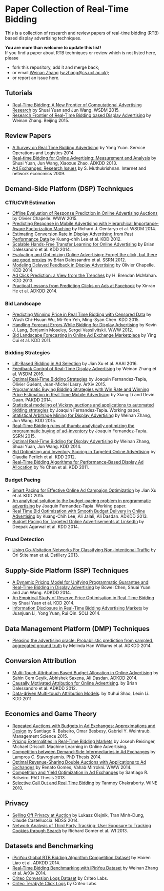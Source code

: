 # Paper Collection of Real-Time Bidding

This is a collection of research and review papers of real-time bidding (RTB) based display advertising techniques.

**You are more than welcome to update this list!** <br>
If you find a paper about RTB techniques or review which is not listed here, please 
* fork this repository, add it and merge back;
* or email [Weinan Zhang](http://www0.cs.ucl.ac.uk/staff/w.zhang/) (w.zhang@cs.ucl.ac.uk);
* or report an issue here.

## Tutorials
* [Real-Time Bidding: A New Frontier of Computational Advertising Research](http://tutorial-wsdm-2015.computational-advertising.org/) by Shuai Yuan and Jun Wang. WSDM 2015.
* [Research Frontier of Real-Time Bidding based Display Advertising](http://www0.cs.ucl.ac.uk/staff/w.zhang/slides/rtb-frontier-2015.pdf) by Weinan Zhang. Beijing 2015.

## Review Papers

* [A Survey on Real Time Bidding Advertising](http://www0.cs.ucl.ac.uk/staff/w.zhang/rtb-papers/rtb-survey.pdf) by Yong Yuan. Service Operations and Logistics 2014.
* [Real-time Bidding for Online Advertising: Measurement and Analysis](http://www0.cs.ucl.ac.uk/staff/w.zhang/rtb-papers/rtb-analysis.pdf) by Shuai Yuan, Jun Wang, Xiaoxue Zhao. ADKDD 2013.
* [Ad Exchanges: Research Issues](http://www0.cs.ucl.ac.uk/staff/w.zhang/rtb-papers/adx.pdf) by S. Muthukrishnan. Internet and network economics 2009.

## Demand-Side Platform (DSP) Techniques

### CTR/CVR Estimation
* [Offline Evaluation of Response Prediction in Online Advertising Auctions](http://www0.cs.ucl.ac.uk/staff/w.zhang/rtb-papers/ctr-bid.pdf) by Olivier Chapelle. WWW 2015.
* [Predicting Response in Mobile Advertising with Hierarchical Importance-Aware Factorization Machine](http://www0.cs.ucl.ac.uk/staff/w.zhang/rtb-papers/fm-ctr.pdf) by Richard J. Oentaryo et al. WSDM 2014.
* [Estimating Conversion Rate in Display Advertising from Past Performance Data](http://www0.cs.ucl.ac.uk/staff/w.zhang/rtb-papers/cvr-est.pdf) by Kuang-chih Lee et al. KDD 2012. 
* [Scalable Hands-Free Transfer Learning for Online Advertising](http://www0.cs.ucl.ac.uk/staff/w.zhang/rtb-papers/transfer-ctr.pdf) by Brian Dalessandro et al. KDD 2014. 
* [Evaluating and Optimizing Online Advertising: Forget the click, but there are good proxies](http://www0.cs.ucl.ac.uk/staff/w.zhang/rtb-papers/forget-click.pdf) by Brian Dalessandro et al. SSRN 2012.
* [Modeling Delayed Feedback in Display Advertising](http://www0.cs.ucl.ac.uk/staff/w.zhang/rtb-papers/delayed-feedback.pdf) by Olivier Chapelle. KDD 2014.
* [Ad Click Prediction: a View from the Trenches](https://www.eecs.tufts.edu/~dsculley/papers/ad-click-prediction.pdf) by H. Brendan McMahan. KDD 2013.
* [Practical Lessons from Predicting Clicks on Ads at Facebook](http://www0.cs.ucl.ac.uk/staff/w.zhang/pubapers/adkdd_2014_camera_ready_junfeng.pdf) by Xinran He et al. ADKDD 2014.

### Bid Landscape
* [Predicting Winning Price in Real Time Bidding with Censored Data](http://www0.cs.ucl.ac.uk/staff/w.zhang/rtb-papers/win-price-pred.pdf) by Wush Chi-Hsuan Wu, Mi-Yen Yeh, Ming-Syan Chen. KDD 2015.
* [Handling Forecast Errors While Bidding for Display Advertising](http://www0.cs.ucl.ac.uk/staff/w.zhang/rtb-papers/forecast-err.pdf) by Kevin J. Lang, Benjamin Moseley, Sergei Vassilvitskii. WWW 2012.
* [Bid Landscape Forecasting in Online Ad Exchange Marketplace](http://www0.cs.ucl.ac.uk/staff/w.zhang/rtb-papers/bid-lands.pdf) by Ying Cui et al. KDD 2011.

### Bidding Strategies
* [Lift-Based Bidding in Ad Selection](http://www0.cs.ucl.ac.uk/staff/w.zhang/rtb-papers/lift-bidding.pdf) by Jian Xu et al. AAAI 2016.
* [Feedback Control of Real-Time Display Advertising](http://www0.cs.ucl.ac.uk/staff/w.zhang/papers/fc-wsdm.pdf) by Weinan Zhang et al. WSDM 2016.
* [Optimal Real-Time Bidding Strategies](http://arxiv.org/abs/1511.08409) by Joaquin Fernandez-Tapia, Olivier Guéant, Jean-Michel Lasry. ArXiv 2015.
* [Programmatic Buying Bidding Strategies with Win Rate and Winning Price Estimation in Real Time Mobile Advertising](http://www0.cs.ucl.ac.uk/staff/w.zhang/rtb-papers/bid-drawbridge.pdf) by Xiang Li and Devin Guan. PAKDD 2014.
* [Statistical modeling of Vickrey auctions and applications to automated bidding strategies](https://www.researchgate.net/publication/283579660_Statistical_modeling_of_Vickrey_auctions_and_applications_to_automated_bidding_strategies) by Joaquin Fernandez-Tapia. Working paper.
* [Statistical Arbitrage Mining for Display Advertising](http://www0.cs.ucl.ac.uk/staff/w.zhang/rtb-papers/rtb-arbitrage.pdf) by Weinan Zhang, Jun Wang. KDD 2015.
* [Real-Time Bidding rules of thumb: analytically optimizing the programmatic buying of ad-inventory](http://www0.cs.ucl.ac.uk/staff/w.zhang/rtb-papers/opt-prog-buy.pdf) by Joaquin Fernandez-Tapia. SSRN 2015.
* [Optimal Real-Time Bidding for Display Advertising](http://www0.cs.ucl.ac.uk/staff/w.zhang/rtb-papers/optimal-rtb.pdf) by Weinan Zhang, Shuai Yuan, Jun Wang. KDD 2014.
* [Bid Optimizing and Inventory Scoring in Targeted Online Advertising](http://www0.cs.ucl.ac.uk/staff/w.zhang/rtb-papers/lin-bid.pdf) by Claudia Perlich et al. KDD 2012.
* [Real-Time Bidding Algorithms for Performance-Based Display Ad Allocation](http://www0.cs.ucl.ac.uk/staff/w.zhang/rtb-papers/rtb-perf-bid.pdf) by Ye Chen et al. KDD 2011.

### Budget Pacing
* [Smart Pacing for Effective Online Ad Campaign Optimization](http://www0.cs.ucl.ac.uk/staff/w.zhang/rtb-papers/throatling-pacing.pdf) by Jian Xu et al. KDD 2015.
* [An analytical solution to the budget-pacing problem in programmatic advertising](https://www.researchgate.net/publication/283579658_An_analytical_solution_to_the_budget-pacing_problem_in_programmatic_advertising) by Joaquin Fernandez-Tapia. Working paper.
* [Real Time Bid Optimization with Smooth Budget Delivery in Online Advertising](http://www0.cs.ucl.ac.uk/staff/w.zhang/rtb-papers/budget-smooth.pdf) by Kuang-Chih Lee, Ali Jalali, Ali Dasdan. ADKDD 2013.
* [Budget Pacing for Targeted Online Advertisements at LinkedIn](http://www0.cs.ucl.ac.uk/staff/w.zhang/rtb-papers/linkedin-pacing.pdf) by Deepak Agarwal et al. KDD 2014.

### Fruad Detection
* [Using Co-Visitation Networks For Classifying Non-Intentional Traffic](http://www0.cs.ucl.ac.uk/staff/w.zhang/rtb-papers/co-visit-fraud.pdf) by Ori Stitelman et al. Dstillery 2013.

## Supply-Side Platform (SSP) Techniques
* [A Dynamic Pricing Model for Unifying Programmatic Guarantee and Real-Time Bidding in Display Advertising](http://arxiv.org/pdf/1405.5189.pdf) by Bowei Chen, Shuai Yuan and Jun Wang. ADKDD 2014.
* [An Empirical Study of Reserve Price Optimisation in Real-Time Bidding](http://www0.cs.ucl.ac.uk/staff/w.zhang/rtb-papers/reserve-price.pdf) by Shuai Yuan et al. KDD 2014.
* [Information Disclosure in Real-Time Bidding Advertising Markets](http://www0.cs.ucl.ac.uk/staff/w.zhang/rtb-papers/rtb-info.pdf) by Juanjuan Li, Yong Yuan, Rui Qin. SOLI 2014.

## Data Management Platform (DMP) Techniques
* [Pleasing the advertising oracle: Probabilistic prediction from sampled, aggregated ground truth](http://www0.cs.ucl.ac.uk/staff/w.zhang/rtb-papers/sample-pred.pdf) by Melinda Han Williams et al. ADKDD 2014.

## Conversion Attribution
* [Multi-Touch Attribution Based Budget Allocation in Online Advertising](http://www0.cs.ucl.ac.uk/staff/w.zhang/rtb-papers/mta-budget-allocation.pdf) by Sahin Cem Geyik, Abhishek Saxena, Ali Dasdan. ADKDD 2014.
* [Causally Motivated Attribution for Online Advertising](http://www0.cs.ucl.ac.uk/staff/w.zhang/rtb-papers/causual-conv-att.pdf). by Brian Dalessandro et al. ADKDD 2012.
* [Data-driven Multi-touch Attribution Models](http://www0.cs.ucl.ac.uk/staff/w.zhang/rtb-papers/data-conv-att.pdf). by Xuhui Shao, Lexin Li. KDD 2011.

## Economics and Game Theory
* [Repeated Auctions with Budgets in Ad Exchanges: Approximations and Design](http://www0.cs.ucl.ac.uk/staff/w.zhang/rtb-papers/repeat-auction.pdf) by Santiago R. Balseiro, Omar Besbesy, Gabriel Y. Weintraub. Management Science 2015.
* [Pricing Externalities in Real-Time Bidding Markets](http://www0.cs.ucl.ac.uk/staff/w.zhang/rtb-papers/rtb-pricing-ext.pdf) by Joseph Reisinger, Michael Driscoll. Machine Learning in Online Advertising.
* [Competition between Demand-Side Intermediaries in Ad Exchanges](http://www0.cs.ucl.ac.uk/staff/w.zhang/rtb-papers/dsp-comp.pdf) by Lampros C. Stavrogiannis. PhD Thesis 2014.
* [Optimal Revenue-Sharing Double Auctions with Applications to Ad Exchanges](http://www0.cs.ucl.ac.uk/staff/w.zhang/rtb-papers/double-auc-adx.pdf) by Renato Gomes, Vahab Mirrokni. WWW 2014.
* [Competition and Yield Optimization in Ad Exchanges](http://www0.cs.ucl.ac.uk/staff/w.zhang/rtb-papers/yield-opt-adx.pdf) by Santiago R. Balseiro. PhD Thesis 2013.
* [Selective Call Out and Real Time Bidding](http://www0.cs.ucl.ac.uk/staff/w.zhang/rtb-papers/select-callout.pdf) by Tanmoy Chakraborty. WINE 2010.

## Privacy
* [Selling Off Privacy at Auction](http://www0.cs.ucl.ac.uk/staff/w.zhang/rtb-papers/privacy.pdf) by Lukasz Olejnik, Tran Minh-Dung, Claude Castelluccia. NDSS 2014.
* [Network Analysis of Third Party Tracking: User Exposure to Tracking Cookies through Search](http://www0.cs.ucl.ac.uk/staff/w.zhang/rtb-papers/user-tracking.pdf) by Richard Gomer et al. WI 2013.

## Datasets and Benchmarking
* [iPinYou Global RTB Bidding Algorithm Competition Dataset](http://www0.cs.ucl.ac.uk/staff/w.zhang/rtb-papers/ipinyou-dataset.pdf) by Hairen Liao et al. ADKDD 2014.
* [Real-Time Bidding Benchmarking with iPinYou Dataset](http://arxiv.org/abs/1407.7073) by Weinan Zhang et al. ArXiv 2014.
* [Criteo Conversion Logs Dataset](http://labs.criteo.com/downloads/2014-conversion-logs-dataset/) by Criteo Labs.
* [Criteo Terabyte Click Logs](http://labs.criteo.com/downloads/download-terabyte-click-logs/) by Criteo Labs.

<!---
* [](http://www0.cs.ucl.ac.uk/staff/w.zhang/rtb-papers/). by . 
-->
